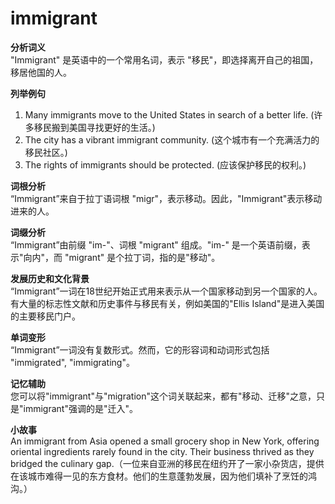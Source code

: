 # immigrant

**分析词义**  
"Immigrant" 是英语中的一个常用名词，表示 "移民"，即选择离开自己的祖国，移居他国的人。

  

**列举例句**

  

1.  Many immigrants move to the United States in search of a better life. (许多移民搬到美国寻找更好的生活。)
2.  The city has a vibrant immigrant community. (这个城市有一个充满活力的移民社区。)
3.  The rights of immigrants should be protected. (应该保护移民的权利。)

  

**词根分析**  
“Immigrant”来自于拉丁语词根 "migr"，表示移动。因此，"Immigrant"表示移动进来的人。

  

**词缀分析**  
“Immigrant”由前缀 "im-"、词根 "migrant" 组成。"im-" 是一个英语前缀，表示"向内"，而 "migrant" 是个拉丁词，指的是"移动"。

  

**发展历史和文化背景**  
“Immigrant”一词在18世纪开始正式用来表示从一个国家移动到另一个国家的人。有大量的标志性文献和历史事件与移民有关，例如美国的"Ellis Island"是进入美国的主要移民门户。

  

**单词变形**  
“Immigrant”一词没有复数形式。然而，它的形容词和动词形式包括 "immigrated", "immigrating"。

  

**记忆辅助**  
您可以将"immigrant"与"migration"这个词关联起来，都有"移动、迁移"之意，只是"immigrant"强调的是"迁入"。

  

**小故事**  
An immigrant from Asia opened a small grocery shop in New York, offering oriental ingredients rarely found in the city. Their business thrived as they bridged the culinary gap.（一位来自亚洲的移民在纽约开了一家小杂货店，提供在该城市难得一见的东方食材。他们的生意蓬勃发展，因为他们填补了烹饪的鸿沟。）
